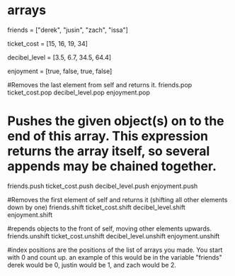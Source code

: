# arrays

friends = ["derek", "jusin", "zach", "issa"]

ticket_cost = [15, 16, 19, 34]

decibel_level = [3.5, 6.7, 34.5, 64.4]

enjoyment = [true, false, true, false]

#Removes the last element from self and returns it.
friends.pop
ticket_cost.pop
decibel_level.pop
enjoyment.pop

# Pushes the given object(s) on to the end of this array. This expression returns the array itself, so several appends may be chained together.
friends.push
ticket_cost.push
decibel_level.push
enjoyment.push

#Removes the first element of self and returns it (shifting all other elements down by one)
friends.shift
ticket_cost.shift
decibel_level.shift
enjoyment.shift

#repends objects to the front of self, moving other elements upwards.
friends.unshift
ticket_cost.unshift
decibel_level.unshift
enjoyment.unshift





#index positions are the positions of the list of arrays you made. You start with 0 and count up. an example of this would be in the variable "friends" derek would be 0, justin would be 1, and zach would be 2. 
